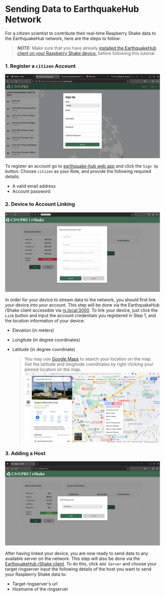Sending Data to EarthquakeHub Network
=======================================

For a citizen scientist to contribute their real-time Raspberry Shake data to the EarthquakeHub network, here are the steps to follow:

> **_NOTE:_**  Make sure that you have already
<a href="https://upri-earthquake.github.io/installing-rshake-client.html" target="_blank">installed the EarthquakeHub client on your Raspberry Shake device.</a>
before following this tutorial.

### 1. Register a `citizen` Account
   ![image](_build/html/assets/sending-data/3.1.png)


 To register an account go to
<a href="https://earthquake.science.upd.edu.ph" target="_blank">earthquake-hub web app</a> and click the `Sign Up` button. Choose `citizen` as your Role, and provide the following required details:

- A valid email address
- Account password



### 2. Device to Account Linking
   ![image](_build/html/assets/sending-data/3.2.png)


   In order for your device to stream data to the network, you should first link your device into your account.  This step will be done via the EarthquakeHub rShake client accessible via [rs.local:3000](http://rs.local:3000). To link your device, just click the `Link` button and input the account credentials you registered in Step 1, and the location information of your device:

  - Elevation (in meters)
  - Longitute (in degree coordinates)
  - Latitude (in degree coordinate)


    > You may use <a href="https://google.com/maps" target="_blank">Google Maps</a> to search your location on the map. Get the latitude and longitude coordinates by right clicking your pinned location on the map.
     ![image](_build/html/assets/sending-data/3.3.png)


### 3. Adding a Host
  ![image](_build/html/assets/sending-data/3.4.png)

   After having linked your device, you are now ready to send data to any available server on the network. This step will also be done via the [EarthquakeHub rShake client](http://rs.local:3000). To do this, click `Add Server` and choose your target ringserver  input the following details of the host you want to send your Raspberry Shake data to:

- Target ringserver's url
- Hostname of the ringserver

